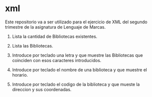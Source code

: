 # xml
Este repositorio va a ser utilizado para el ejercicio de XML del segundo
trimestre de la asignatura de Lenguaje de Marcas.

1. Lista la cantidad de Bibliotecas existentes.

2. Lista las Bibliotecas.

3. Introduce por teclado una letra y que muestre las Bibliotecas que coinciden con esos caracteres introducidos.

4. Introduce por teclado el nombre de una biblioteca y que muestre el horario.

5. Introduce por teclado el codigo de la biblioteca y que mueste la direccion y sus coordenadas.
